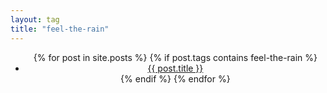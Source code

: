 ```yaml
---
layout: tag
title: "feel-the-rain"
---
```

<header>
  <ul>
    {% for post in site.posts %}
      {% if post.tags contains feel-the-rain %}
        <li>
          <a href="{{ post.url }}">{{ post.title }}</a>
        </li>
      {% endif %}
    {% endfor %}
  </ul>
</header>